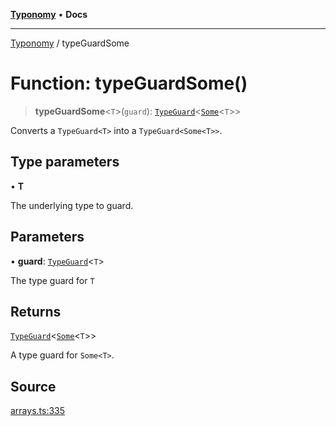 [**Typonomy**](../README.md) • **Docs**

***

[Typonomy](../globals.md) / typeGuardSome

# Function: typeGuardSome()

> **typeGuardSome**\<`T`\>(`guard`): [`TypeGuard`](../type-aliases/TypeGuard.md)\<[`Some`](../type-aliases/Some.md)\<`T`\>\>

Converts a `TypeGuard<T>` into a `TypeGuard<Some<T>>`.

## Type parameters

• **T**

The underlying type to guard.

## Parameters

• **guard**: [`TypeGuard`](../type-aliases/TypeGuard.md)\<`T`\>

The type guard for `T`

## Returns

[`TypeGuard`](../type-aliases/TypeGuard.md)\<[`Some`](../type-aliases/Some.md)\<`T`\>\>

A type guard for `Some<T>`.

## Source

[arrays.ts:335](https://github.com/softcraft-development/typonomy/blob/a62fc03e32b184f07c3799ae239136e6b1077839/src/arrays.ts#L335)
